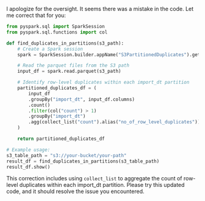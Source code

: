 I apologize for the oversight. It seems there was a mistake in the code. Let me correct that for you:

```python
from pyspark.sql import SparkSession
from pyspark.sql.functions import col

def find_duplicates_in_partitions(s3_path):
    # Create a Spark session
    spark = SparkSession.builder.appName("S3PartitionedDuplicates").getOrCreate()

    # Read the parquet files from the S3 path
    input_df = spark.read.parquet(s3_path)

    # Identify row-level duplicates within each import_dt partition
    partitioned_duplicates_df = (
        input_df
        .groupBy("import_dt", input_df.columns)
        .count()
        .filter(col("count") > 1)
        .groupBy("import_dt")
        .agg(collect_list("count").alias("no_of_row_level_duplicates"))
    )

    return partitioned_duplicates_df

# Example usage:
s3_table_path = "s3://your-bucket/your-path"
result_df = find_duplicates_in_partitions(s3_table_path)
result_df.show()
```

This correction includes using `collect_list` to aggregate the count of row-level duplicates within each import_dt partition. Please try this updated code, and it should resolve the issue you encountered.

